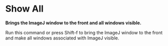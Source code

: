 # Show All

**Brings the ImageJ window to the front and all windows visible.**

Run this command or press Shift-f to bring the ImageJ window to the
front and make all windows associated with ImageJ visible.
